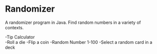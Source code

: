 # Randomizer
A randomizer program in Java. Find random numbers in a variety of contexts.

-Tip Calculator<br>
-Roll a die
-Flip a coin
-Random Number 1-100
-Select a random card in a deck
